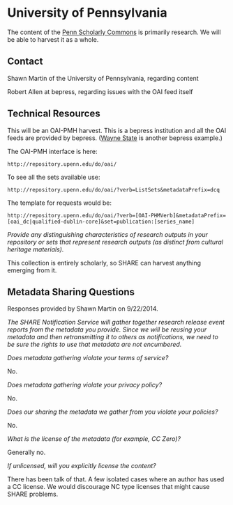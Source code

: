 University of Pennsylvania
====

The content of the [Penn Scholarly Commons](http://repository.upenn.edu/communities.html) is primarily research. We will be able to harvest it as a whole.

Contact
----

Shawn Martin of the University of Pennsylvania, regarding content

Robert Allen at bepress, regarding issues with the OAI feed itself

Technical Resources
----

This will be an OAI-PMH harvest. This is a bepress institution and all the OAI feeds are provided by bepress. ([Wayne State](WayneState.md) is another bepress example.)

The OAI-PMH interface is here:
 
    http://repository.upenn.edu/do/oai/

To see all the sets available use:

    http://repository.upenn.edu/do/oai/?verb=ListSets&metadataPrefix=dcq

The template for requests would be:

    http://repository.upenn.edu/do/oai/?verb=[OAI-PHMVerb]&metadataPrefix=[oai_dc|qualified-dublin-core]&set=publication:[series_name]
 
_Provide any distinguishing characteristics of research outputs in your repository or sets that represent research outputs (as distinct from cultural heritage materials)._

This collection is entirely scholarly, so SHARE can harvest anything emerging from it.
 
Metadata Sharing Questions
----

Responses provided by Shawn Martin on 9/22/2014.

_The SHARE Notification Service will gather together research release event reports from the metadata you provide. Since we will be reusing your metadata and then retransmitting it to others as notifications, we need to be sure the rights to use that metadata are not encumbered._

_Does metadata gathering violate your terms of service?_

No.

_Does metadata gathering violate your privacy policy?_

No.

_Does our sharing the metadata we gather from you violate your policies?_

No.

_What is the license of the metadata (for example, CC Zero)?_

Generally no.

_If unlicensed, will you explicitly license the content?_

There has been talk of that. A few isolated cases where an author has used a CC license. We would discourage NC type licenses that might cause SHARE problems. 
